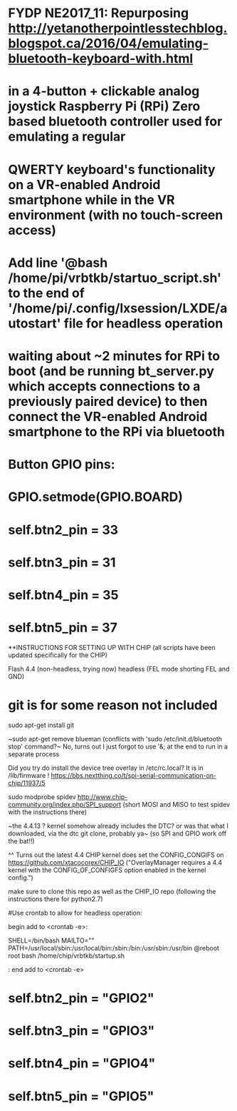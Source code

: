 # FYDP NE2017_11: Repurposing http://yetanotherpointlesstechblog.blogspot.ca/2016/04/emulating-bluetooth-keyboard-with.html 
# in a 4-button + clickable analog joystick Raspberry Pi (RPi) Zero based bluetooth controller used for emulating a regular 
# QWERTY keyboard's functionality on a VR-enabled Android smartphone while in the VR environment (with no touch-screen access)

# Add line '@bash /home/pi/vrbtkb/startuo_script.sh' to the end of '/home/pi/.config/lxsession/LXDE/autostart' file for headless operation
# waiting about ~2 minutes for RPi to boot (and be running bt_server.py which accepts connections to a previously paired device) to then connect the VR-enabled Android smartphone to the RPi via bluetooth

# Button GPIO pins:

#		GPIO.setmode(GPIO.BOARD)

#		self.btn2_pin = 33
#		self.btn3_pin = 31
#		self.btn4_pin = 35
#		self.btn5_pin = 37

**INSTRUCTIONS FOR SETTING UP WITH CHIP (all scripts have been updated specifically for the CHIP)

Flash 4.4 (non-headless, trying now) headless (FEL mode shorting FEL and GND) 
# git is for some reason not included
sudo apt-get install git

~sudo apt-get remove blueman (conflicts with 'sudo /etc/init.d/bluetooth stop' command?~ No, turns out I just forgot to use '&; at the end to run in a separate process

Did you try do install the device tree overlay in /etc/rc.local? It is in /lib/firmware !
https://bbs.nextthing.co/t/spi-serial-communication-on-chip/11937/5

sudo modprobe spidev  http://www.chip-community.org/index.php/SPI_support
(short MOSI and MISO to test spidev with the instructions there)

~the 4.4.13 ? kernel somehow already includes the DTC? or was that what I downloaded, via the dtc git clone, probably ya~ (so SPI and GPIO work off the bat!!)

^^ Turns out the latest 4.4 CHIP kernel does set the CONFIG_CONGIFS on https://github.com/xtacocorex/CHIP_IO
("OverlayManager requires a 4.4 kernel with the CONFIG_OF_CONFIGFS option enabled in the kernel config.")

make sure to clone this repo as well as the CHIP_IO repo (following the instructions there for python2.7)

#Use crontab to allow for headless operation:

begin add to <crontab -e>:

SHELL=/bin/bash
MAILTO=""
PATH=/usr/local/sbin:/usr/local/bin:/sbin:/bin:/usr/sbin:/usr/bin
@reboot root bash /home/chip/vrbtkb/startup.sh

: end add to <crontab -e>

#		self.btn2_pin = "GPIO2"
#		self.btn3_pin = "GPIO3"
#		self.btn4_pin = "GPIO4"
#		self.btn5_pin = "GPIO5"
